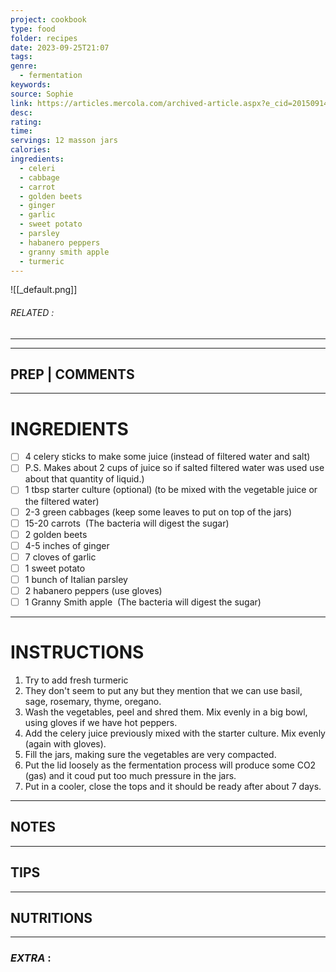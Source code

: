 ```yaml
---
project: cookbook
type: food
folder: recipes
date: 2023-09-25T21:07
tags: 
genre:
  - fermentation
keywords: 
source: Sophie
link: https://articles.mercola.com/archived-article.aspx?e_cid=20150914Z1_DNL_art_2&utm_source=dnl&utm_medium=email&utm_content=art2&utm_campaign=20150914Z1&et_cid=DM85538&et_rid=1119292846
desc: 
rating: 
time: 
servings: 12 masson jars
calories: 
ingredients:
  - celeri
  - cabbage
  - carrot
  - golden beets
  - ginger
  - garlic
  - sweet potato
  - parsley
  - habanero peppers
  - granny smith apple
  - turmeric
---
```


![[_default.png]]
###### *RELATED* : 
---


---
## PREP | COMMENTS



---
# INGREDIENTS

- [ ] 4 celery sticks to make some juice (instead of filtered water and salt)
- [ ] P.S. Makes about 2 cups of juice so if salted filtered water was used use about that quantity of liquid.)
- [ ] 1 tbsp starter culture (optional) (to be mixed with the vegetable juice or the filtered water)
- [ ] 2-3 green cabbages (keep some leaves to put on top of the jars)
- [ ] 15-20 carrots  (The bacteria will digest the sugar)
- [ ] 2 golden beets
- [ ] 4-5 inches of ginger 
- [ ] 7 cloves of garlic
- [ ] 1 sweet potato
- [ ] 1 bunch of Italian parsley
- [ ] 2 habanero peppers (use gloves)
- [ ] 1 Granny Smith apple  (The bacteria will digest the sugar)

---
# INSTRUCTIONS

1. Try to add fresh turmeric
2. They don't seem to put any but they mention that we can use basil, sage, rosemary, thyme, oregano. 
3. Wash the vegetables, peel and shred them. Mix evenly in a big bowl, using gloves if we have hot peppers. 
4. Add the celery juice previously mixed with the starter culture. Mix evenly (again with gloves).
5. Fill the jars, making sure the vegetables are very compacted.
6. Put the lid loosely as the fermentation process will produce some CO2 (gas) and it coud put too much pressure in the jars. 
7. Put in a cooler, close the tops and it should be ready after about 7 days.

---
## NOTES



---
## TIPS



---
## NUTRITIONS



---
### *EXTRA* :



